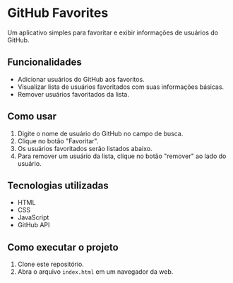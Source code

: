 # GitHub Favorites

Um aplicativo simples para favoritar e exibir informações de usuários do GitHub.

## Funcionalidades

- Adicionar usuários do GitHub aos favoritos.
- Visualizar lista de usuários favoritados com suas informações básicas.
- Remover usuários favoritados da lista.

## Como usar

1. Digite o nome de usuário do GitHub no campo de busca.
2. Clique no botão "Favoritar".
3. Os usuários favoritados serão listados abaixo.
4. Para remover um usuário da lista, clique no botão "remover" ao lado do usuário.

## Tecnologias utilizadas

- HTML
- CSS
- JavaScript
- GitHub API

## Como executar o projeto

1. Clone este repositório.
2. Abra o arquivo `index.html` em um navegador da web.
